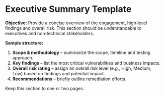 # Executive Summary Template

**Objective:** Provide a concise overview of the engagement, high‑level findings and overall risk.  This section should be understandable to executives and non‑technical stakeholders.

**Sample structure:**

1. **Scope & methodology** – summarize the scope, timeline and testing approach.  
2. **Key findings** – list the most critical vulnerabilities and business impacts.  
3. **Overall risk rating** – assign an overall risk level (e.g., High, Medium, Low) based on findings and potential impact.  
4. **Recommendations** – briefly outline remediation efforts.

Keep this section to one or two pages.
